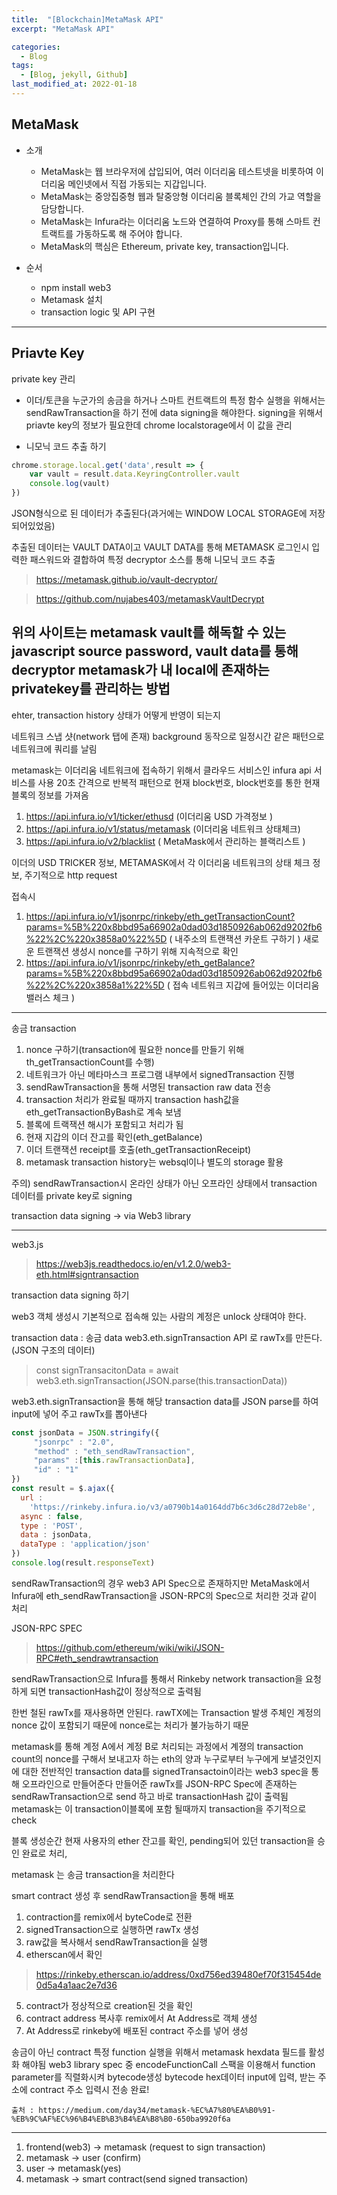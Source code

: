 ```yaml
---
title:  "[Blockchain]MetaMask API"
excerpt: "MetaMask API"

categories:
  - Blog
tags:
  - [Blog, jekyll, Github]
last_modified_at: 2022-01-18
---
```



## MetaMask

- 소개 
    - MetaMask는 웹 브라우저에 삽입되어, 여러 이더리움 테스트넷을 비롯하여 이더리움 메인넷에서 직접 가동되는 지갑입니다.
    - MetaMask는 중앙집중형 웹과 탈중앙형 이더리움 블록체인 간의 가교 역할을 담당합니다.
    - MetaMask는 Infura라는 이더리움 노드와 연결하여 Proxy를 통해 스마트 컨트랙트를 가동하도록 해 주어야 합니다.
    - MetaMask의 핵심은 Ethereum, private key, transaction입니다.

- 순서
    - npm install web3 
    - Metamask 설치
    - transaction logic 및 API 구현
---

## Priavte Key
private key 관리
- 이더/토큰을 누군가의 송금을 하거나 스마트 컨트랙트의 특정 함수 실행을 위해서는 sendRawTransaction을 하기 전에 data signing을 해야한다.
signing을 위해서 priavte key의 정보가 필요한데 chrome localstorage에서 이 값을 관리

- 니모닉 코드 추출 하기
```javascript
chrome.storage.local.get('data',result => {
    var vault = result.data.KeyringController.vault
    console.log(vault)
})
```
JSON형식으로 된 데이터가 추출된다(과거에는 WINDOW LOCAL STORAGE에 저장되어있었음)

추출된 데이터는 VAULT DATA이고 VAULT DATA를 통해 METAMASK 로그인시 입력한 패스워드와 결합하여 특정 decryptor 소스를 통해 니모닉 코드 추출

> https://metamask.github.io/vault-decryptor/

> https://github.com/nujabes403/metamaskVaultDecrypt

위의 사이트는 metamask vault를 해독할 수 있는 javascript source
password, vault data를 통해 decryptor
metamask가 내 local에 존재하는 privatekey를 관리하는 방법
---
ehter, transaction history 상태가 어떻게 반영이 되는지

네트워크 스냅 샷(network 탭에 존재)
background 동작으로 일정시간 같은 패턴으로 네트워크에 쿼리를 날림

metamask는 이더리움 네트워크에 접속하기 위해서 클라우드 서비스인 infura api 서비스를 사용
20초 간격으로 반복적 패턴으로 현재 block번호, block번호를 통한 현재 블록의 정보를 가져옴

1. https://api.infura.io/v1/ticker/ethusd (이더리움 USD 가격정보 )
2. https://api.infura.io/v1/status/metamask (이더리움 네트워크 상태체크)
3. https://api.infura.io/v2/blacklist ( MetaMask에서 관리하는 블랙리스트 )

이더의 USD TRICKER 정보, METAMASK에서 각 이더리움 네트워크의 상태 체크 정보, 주기적으로 http request

접속시
1. https://api.infura.io/v1/jsonrpc/rinkeby/eth_getTransactionCount?params=%5B%220x8bbd95a66902a0dad03d1850926ab062d9202fb6%22%2C%220x3858a0%22%5D ( 내주소의 트랜잭션 카운트 구하기 )
새로운 트랜잭션 생성시 nonce를 구하기 위해 지속적으로 확인
2. https://api.infura.io/v1/jsonrpc/rinkeby/eth_getBalance?params=%5B%220x8bbd95a66902a0dad03d1850926ab062d9202fb6%22%2C%220x3858a1%22%5D ( 접속 네트워크 지갑에 들어있는 이더리움 밸러스 체크 )


---
송금 transaction
1. nonce 구하기(transaction에 필요한 nonce를 만들기 위해 th_getTransactionCount를 수행)
2. 네트워크가 아닌 메타마스크 프로그램 내부에서 signedTransaction 진행
3. sendRawTransaction을 통해 서명된 transaction raw data 전송
4. transaction 처리가 완료될 때까지 transaction hash값을 eth_getTransactionByBash로 계속 보냄
5. 블록에 트랙잭션 해시가 포함되고 처리가 됨
6. 현재 지갑의 이더 잔고를 확인(eth_getBalance)
7. 이더 트랜잭션 receipt를 호출(eth_getTransactionReceipt)
8. metamask transaction history는 websql이나 별도의 storage 활용

주의) sendRawTransaction시 온라인 상태가 아닌 오프라인 상태에서 transaction 데이터를 private key로 signing

transaction data signing -> via Web3 library


---
web3.js
> https://web3js.readthedocs.io/en/v1.2.0/web3-eth.html#signtransaction

transaction data signing 하기

web3 객체 생성시 기본적으로 접속해 있는 사람의 계정은 unlock 상태여야 한다.

transaction data : 송금 data
web3.eth.signTransaction API 로 rawTx를 만든다.(JSON 구조의 데이터)

> const signTransacitonData = await web3.eth.signTransaction(JSON.parse(this.transactionData))

web3.eth.signTransaction을 통해 해당 transaction data를 JSON parse를 하여 input에 넣어 주고 rawTx를 뽑아낸다

```javascript
const jsonData = JSON.stringify({
     "jsonrpc" : "2.0",
     "method" : "eth_sendRawTransaction",
     "params" :[this.rawTransactionData],
     "id" : "1"
})
const result = $.ajax({
  url :
    'https://rinkeby.infura.io/v3/a0790b14a0164dd7b6c3d6c28d72eb8e',
  async : false,
  type : 'POST',
  data : jsonData,
  dataType : 'application/json'
})
console.log(result.responseText)
```
sendRawTransaction의 경우 web3 API Spec으로 존재하지만 MetaMask에서 Infura에 eth_sendRawTransaction을 JSON-RPC의 Spec으로 처리한 것과 같이 처리   

JSON-RPC SPEC
> https://github.com/ethereum/wiki/wiki/JSON-RPC#eth_sendrawtransaction

sendRawTransaction으로 Infura를 통해서 Rinkeby network transaction을 요청하게 되면 transactionHash값이 정상적으로 출력됨

한번 철된 rawTx를 재사용하면 안된다. rawTX에는 Transaction 발생 주체인 계정의 nonce 값이 포함되기 때문에 nonce로는 처리가 불가능하기 때문

metamask를 통해 계정 A에서 계정 B로 처리되는 과정에서 계졍의 transaction count의 nonce를 구해서 보내고자 하는 eth의 양과 누구로부터 누구에게 보낼것인지에 대한 전반적인 transaction data를 signedTransactoin이라는 web3 spec을 통해 오프라인으로 만들어준다
만들어준 rawTx를 JSON-RPC Spec에 존재하는 sendRawTransaction으로 send 하고 바로 transactionHash 값이 출력됨
metamask는 이 transaction이블록에 포함 될때까지 transaction을 주기적으로 check

블록 생성순간 현재 사용자의 ether 잔고를 확인, pending되어 있던 transaction을 승인 완료로 처리, 

metamask 는 송금 transaction을 처리한다

smart contract 생성 후 sendRawTransaction을 통해 배포 

1. contraction를 remix에서 byteCode로 전환
2. signedTransaction으로 실행하면 rawTx 생성
3. raw값을 복사해서 sendRawTransaction을 실행
4. etherscan에서 확인
> https://rinkeby.etherscan.io/address/0xd756ed39480ef70f315454de0d5a4a1aac2e7d36

5. contract가 정상적으로 creation된 것을 확인
6. contract address 복사후 remix에서 At Address로 객체 생성
7. At Address로 rinkeby에 배포된 contract 주소를 넣어 생성

송금이 아닌 contract 특정 function 실행을 위해서 metamask hexdata 필드를 활성화 해야됨
web3 library spec 중 encodeFunctionCall 스팩을 이용해서 function parameter를 직렬화시켜 bytecode생성
bytecode hex데이터 input에 입력, 받는 주소에 contract 주소 입력시 전송 완료!







`출처 : https://medium.com/day34/metamask-%EC%A7%80%EA%B0%91-%EB%9C%AF%EC%96%B4%EB%B3%B4%EA%B8%B0-650ba9920f6a`


---
1. frontend(web3) -> metamask (request to sign transaction)
2. metamask -> user (confirm)
3. user -> metamask(yes)
4. metamask -> smart contract(send signed transaction)


